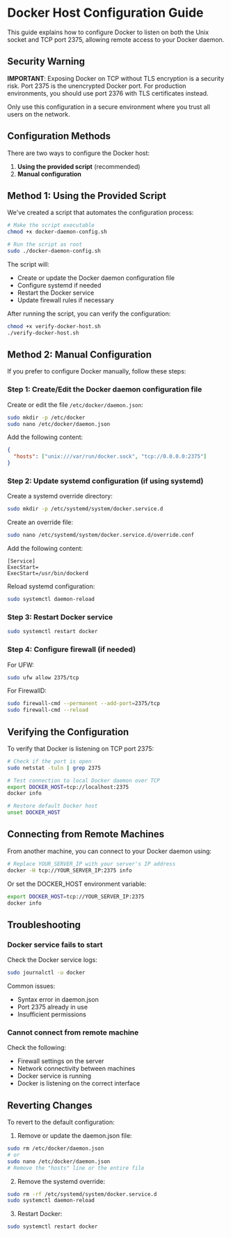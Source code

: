 # Docker Host Configuration Guide

This guide explains how to configure Docker to listen on both the Unix socket and TCP port 2375, allowing remote access to your Docker daemon.

## Security Warning

**IMPORTANT**: Exposing Docker on TCP without TLS encryption is a security risk. Port 2375 is the unencrypted Docker port. For production environments, you should use port 2376 with TLS certificates instead.

Only use this configuration in a secure environment where you trust all users on the network.

## Configuration Methods

There are two ways to configure the Docker host:

1. **Using the provided script** (recommended)
2. **Manual configuration**

## Method 1: Using the Provided Script

We've created a script that automates the configuration process:

```bash
# Make the script executable
chmod +x docker-daemon-config.sh

# Run the script as root
sudo ./docker-daemon-config.sh
```

The script will:
- Create or update the Docker daemon configuration file
- Configure systemd if needed
- Restart the Docker service
- Update firewall rules if necessary

After running the script, you can verify the configuration:

```bash
chmod +x verify-docker-host.sh
./verify-docker-host.sh
```

## Method 2: Manual Configuration

If you prefer to configure Docker manually, follow these steps:

### Step 1: Create/Edit the Docker daemon configuration file

Create or edit the file `/etc/docker/daemon.json`:

```bash
sudo mkdir -p /etc/docker
sudo nano /etc/docker/daemon.json
```

Add the following content:

```json
{
  "hosts": ["unix:///var/run/docker.sock", "tcp://0.0.0.0:2375"]
}
```

### Step 2: Update systemd configuration (if using systemd)

Create a systemd override directory:

```bash
sudo mkdir -p /etc/systemd/system/docker.service.d
```

Create an override file:

```bash
sudo nano /etc/systemd/system/docker.service.d/override.conf
```

Add the following content:

```
[Service]
ExecStart=
ExecStart=/usr/bin/dockerd
```

Reload systemd configuration:

```bash
sudo systemctl daemon-reload
```

### Step 3: Restart Docker service

```bash
sudo systemctl restart docker
```

### Step 4: Configure firewall (if needed)

For UFW:
```bash
sudo ufw allow 2375/tcp
```

For FirewallD:
```bash
sudo firewall-cmd --permanent --add-port=2375/tcp
sudo firewall-cmd --reload
```

## Verifying the Configuration

To verify that Docker is listening on TCP port 2375:

```bash
# Check if the port is open
sudo netstat -tuln | grep 2375

# Test connection to local Docker daemon over TCP
export DOCKER_HOST=tcp://localhost:2375
docker info

# Restore default Docker host
unset DOCKER_HOST
```

## Connecting from Remote Machines

From another machine, you can connect to your Docker daemon using:

```bash
# Replace YOUR_SERVER_IP with your server's IP address
docker -H tcp://YOUR_SERVER_IP:2375 info
```

Or set the DOCKER_HOST environment variable:

```bash
export DOCKER_HOST=tcp://YOUR_SERVER_IP:2375
docker info
```

## Troubleshooting

### Docker service fails to start

Check the Docker service logs:

```bash
sudo journalctl -u docker
```

Common issues:
- Syntax error in daemon.json
- Port 2375 already in use
- Insufficient permissions

### Cannot connect from remote machine

Check the following:
- Firewall settings on the server
- Network connectivity between machines
- Docker service is running
- Docker is listening on the correct interface

## Reverting Changes

To revert to the default configuration:

1. Remove or update the daemon.json file:
```bash
sudo rm /etc/docker/daemon.json
# or
sudo nano /etc/docker/daemon.json
# Remove the "hosts" line or the entire file
```

2. Remove the systemd override:
```bash
sudo rm -rf /etc/systemd/system/docker.service.d
sudo systemctl daemon-reload
```

3. Restart Docker:
```bash
sudo systemctl restart docker
```
